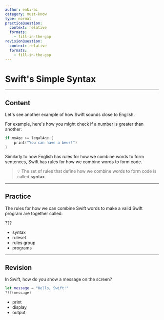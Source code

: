 ```yaml
---
author: enki-ai
category: must-know
type: normal
practiceQuestion:
  context: relative
  formats:
    - fill-in-the-gap
revisionQuestion:
  context: relative
  formats:
    - fill-in-the-gap
---
```


# Swift's Simple Syntax

---
## Content

Let's see another example of how Swift sounds close to English.

For example, here's how you might check if a number is greater than another:

```swift
if myAge >= legalAge {
    print("You can have a beer!")
}
```

Similarly to how English has rules for how we combine words to form sentences, Swift has rules for how we combine words to form code.

> 💡 The set of rules that define how we combine words to form code is called **syntax**.

---
## Practice

The rules for how we can combine Swift words to make a valid Swift program are
together called:

???

- syntax
- ruleset
- rules group
- programs

---
## Revision

In Swift, how do you show a message on the screen?

```swift
let message = "Hello, Swift!"
???(message)
```

- print
- display
- output
